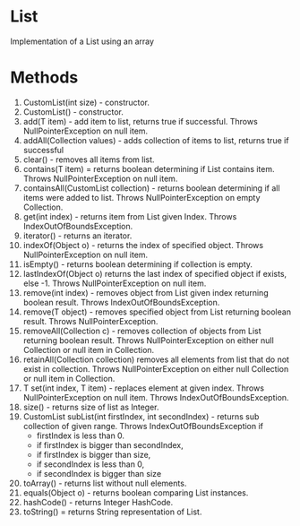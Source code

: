 # List

Implementation of a List using an array

# Methods

1. CustomList(int size) - constructor.
2. CustomList() - constructor.
3. add(T item) - add item to list, returns true if successful. Throws NullPointerException on null item.
4. addAll(Collection<T> values) - adds collection of items to list, returns true if successful
5. clear() - removes all items from list.
6. contains(T item) = returns boolean determining if List contains item. Throws NullPointerException on null item.
7. containsAll(CustomList<T> collection) - returns boolean determining if all items were added to list. Throws NullPointerException on empty Collection.
8. get(int index) - returns item from List given Index. Throws IndexOutOfBoundsException. 
9. iterator() - returns an iterator. 
10. indexOf(Object o) - returns the index of specified object. Throws NullPointerException on null item.
11. isEmpty() - returns boolean determining if collection is empty.
12. lastIndexOf(Object o) returns the last index of specified object if exists, else -1. Throws NullPointerException on null item.
13. remove(int index) - removes object from List given index returning boolean result. Throws IndexOutOfBoundsException.
14. remove(T object) - removes specified object from List returning boolean result. Throws NullPointerException.
15. removeAll(Collection<T> c) - removes collection of objects from List returning boolean result. Throws NullPointerException on either null Collection or null item in Collection.
16. retainAll(Collection<T> collection) removes all elements from list that do not exist in collection. Throws NullPointerException on either null Collection or null item in Collection.
17. T set(int index, T item) - replaces element at given index. Throws NullPointerException on null item. Throws IndexOutOfBoundsException.
18. size() - returns size of list as Integer.
19. CustomList subList(int firstIndex, int secondIndex) - returns sub collection of given range. Throws IndexOutOfBoundsException if 
    - firstIndex is less than 0. 
    - if firstIndex is bigger than secondIndex, 
    - if firstIndex is bigger than size, 
    - if secondIndex is less than 0, 
    - if secondIndex is bigger than size
20. toArray() - returns list without null elements.
21. equals(Object o) - returns boolean comparing List instances.
22. hashCode() - returns Integer HashCode.
23. toString() = returns String representation of List.

